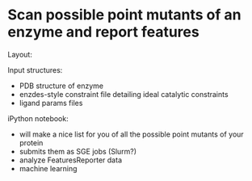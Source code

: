 # Scan possible point mutants of an enzyme and report features

Layout:

Input structures:

+ PDB structure of enzyme
+ enzdes-style constraint file detailing ideal catalytic constraints
+ ligand params files

iPython notebook:

+ will make a nice list for you of all the possible point mutants of your protein
+ submits them as SGE jobs (Slurm?)
+ analyze FeaturesReporter data
+ machine learning

